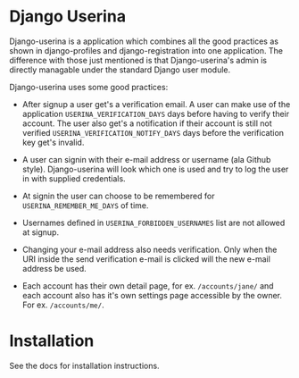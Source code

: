 # Django Userina

Django-userina is a application which combines all the good practices as shown
in django-profiles and django-registration into one application. The difference
with those just mentioned is that Django-userina's admin is directly managable
under the standard Django user module.

Django-userina uses some good practices:

- After signup a user get's a verification email. A user can make use of the
  application ``USERINA_VERIFICATION_DAYS`` days before having to verify their
  account.  The user also get's a notification if their account is still not
  verified ``USERINA_VERIFICATION_NOTIFY_DAYS`` days before the verification
  key get's invalid.

- A user can signin with their e-mail address or username (ala Github style).
  Django-userina will look which one is used and try to log the user in with
  supplied credentials.

- At signin the user can choose to be remembered for
  ``USERINA_REMEMBER_ME_DAYS`` of time.

- Usernames defined in ``USERINA_FORBIDDEN_USERNAMES`` list are not allowed at
  signup.

- Changing your e-mail address also needs verification. Only when the URI
  inside the send verification e-mail is clicked will the new e-mail address be
  used.

- Each account has their own detail page, for ex. ``/accounts/jane/`` and each
  account also has it's own settings page accessible by the owner. For ex.
  ``/accounts/me/``.

# Installation

See the docs for installation instructions.
